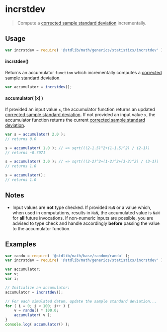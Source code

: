 incrstdev
===

> Compute a [corrected sample standard deviation][sample-stdev] incrementally.


<section class="usage">

## Usage

``` javascript
var incrstdev = require( '@stdlib/math/generics/statistics/incrstdev' );
```

#### incrstdev()

Returns an accumulator `function` which incrementally computes a [corrected sample standard deviation][sample-stdev].

``` javascript
var accumulator = incrstdev();
```

#### accumulator( \[x\] )

If provided an input value `x`, the accumulator function returns an updated [corrected sample standard deviation][sample-stdev]. If not provided an input value `x`, the accumulator function returns the current [corrected sample standard deviation][sample-stdev].

``` javascript
var s = accumulator( 2.0 );
// returns 0.0

s = accumulator( 1.0 ); // => sqrt(((2-1.5)^2+(1-1.5)^2) / (2-1))
// returns ~0.7071

s = accumulator( 3.0 ); // => sqrt(((2-2)^2+(1-2)^2+(3-2)^2) / (3-1))
// returns 1.0

s = accumulator();
// returns 1.0
```

<!-- </usage> -->


<section class="notes">

## Notes

* Input values are __not__ type checked. If provided `NaN` or a value which, when used in computations, results in `NaN`, the accumulated value is `NaN` for __all__ future invocations. If non-numeric inputs are possible, you are advised to type check and handle accordingly __before__ passing the value to the accumulator function.

<!-- </notes> -->


<section class="examples">

## Examples

``` javascript
var randu = require( '@stdlib/math/base/random/randu' );
var incrstdev = require( '@stdlib/math/generics/statistics/incrstdev' );

var accumulator;
var v;
var i;

// Initialize an accumulator:
accumulator = incrstdev();

// For each simulated datum, update the sample standard deviation...
for ( i = 0; i < 100; i++ ) {
    v = randu() * 100.0;
    accumulator( v );
}
console.log( accumulator() );
```

<!-- </examples> -->


<section class="links">

[sample-stdev]: https://en.wikipedia.org/wiki/Standard_deviation

<!-- </links> -->

